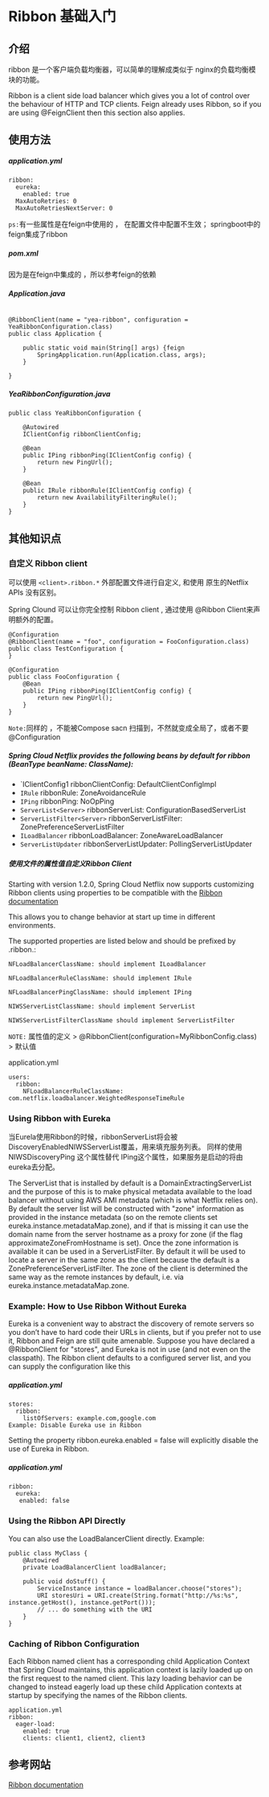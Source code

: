 # Ribbon 基础入门


## 介绍
ribbon 是一个客户端负载均衡器，可以简单的理解成类似于 nginx的负载均衡模块的功能。

Ribbon is a client side load balancer which gives you a lot of control over the behaviour of HTTP and TCP clients. Feign already uses Ribbon, so if you are using @FeignClient then this section also applies.

## 使用方法

##### application.yml

```
ribbon: 
  eureka:
    enabled: true
  MaxAutoRetries: 0
  MaxAutoRetriesNextServer: 0
```

`ps:`有一些属性是在feign中使用的 ， 在配置文件中配置不生效； springboot中的feign集成了ribbon

##### pom.xml 

因为是在feign中集成的 ，所以参考feign的依赖

##### Application.java 

```

@RibbonClient(name = "yea-ribbon", configuration = YeaRibbonConfiguration.class)
public class Application {

	public static void main(String[] args) {feign
		SpringApplication.run(Application.class, args);
	}

}

```

##### YeaRibbonConfiguration.java 

```
public class YeaRibbonConfiguration {
	
	@Autowired
	IClientConfig ribbonClientConfig;

	@Bean
	public IPing ribbonPing(IClientConfig config) {
		return new PingUrl();
	}

	@Bean
	public IRule ribbonRule(IClientConfig config) {
		return new AvailabilityFilteringRule();
	}
}

```

## 其他知识点

### 自定义 Ribbon client

可以使用 `<client>.ribbon.*` 外部配置文件进行自定义, 和使用 原生的Netflix APIs 没有区别。

Spring Clound 可以让你完全控制 Ribbon client , 通过使用 @Ribbon Client来声明额外的配置。

```
@Configuration
@RibbonClient(name = "foo", configuration = FooConfiguration.class)
public class TestConfiguration {
}
```

```
@Configuration
public class FooConfiguration {
    @Bean
    public IPing ribbonPing(IClientConfig config) {
        return new PingUrl();
    }
}
```

`Note:`同样的 ，不能被Compose sacn 扫描到，不然就变成全局了，或者不要 @Configuration

##### Spring Cloud Netflix provides the following beans by default for ribbon (BeanType beanName: ClassName):

- `IClientConfig1 ribbonClientConfig: DefaultClientConfigImpl
- `IRule` ribbonRule: ZoneAvoidanceRule
- `IPing` ribbonPing: NoOpPing
- `ServerList<Server>` ribbonServerList: ConfigurationBasedServerList
- `ServerListFilter<Server>` ribbonServerListFilter: ZonePreferenceServerListFilter
- `ILoadBalancer` ribbonLoadBalancer: ZoneAwareLoadBalancer
- `ServerListUpdater` ribbonServerListUpdater: PollingServerListUpdater

##### 使用文件的属性值自定义Ribbon Client 

Starting with version 1.2.0, Spring Cloud Netflix now supports customizing Ribbon clients using properties to be compatible with the [Ribbon documentation](https://github.com/Netflix/ribbon/wiki/Working-with-load-balancers#components-of-load-balancer)

This allows you to change behavior at start up time in different environments.

The supported properties are listed below and should be prefixed by <clientName>.ribbon.:

```
NFLoadBalancerClassName: should implement ILoadBalancer

NFLoadBalancerRuleClassName: should implement IRule

NFLoadBalancerPingClassName: should implement IPing

NIWSServerListClassName: should implement ServerList

NIWSServerListFilterClassName should implement ServerListFilter
```

`NOTE:`
属性值的定义  > @RibbonClient(configuration=MyRibbonConfig.class) >  默认值

application.yml 

```
users:
  ribbon:
    NFLoadBalancerRuleClassName: com.netflix.loadbalancer.WeightedResponseTimeRule
```

### Using Ribbon with Eureka

当Eurela使用Ribbon的时候，ribbonServerList将会被 DiscoveryEnabledNIWSServerList覆盖，用来填充服务列表。
同样的使用NIWSDiscoveryPing 这个属性替代 IPing这个属性，如果服务是启动的将由 eureka去分配。

The ServerList that is installed by default is a DomainExtractingServerList and the purpose of this is to make physical metadata available to the load balancer without using AWS AMI metadata (which is what Netflix relies on). By default the server list will be constructed with "zone" information as provided in the instance metadata (so on the remote clients set eureka.instance.metadataMap.zone), and if that is missing it can use the domain name from the server hostname as a proxy for zone (if the flag approximateZoneFromHostname is set). Once the zone information is available it can be used in a ServerListFilter. By default it will be used to locate a server in the same zone as the client because the default is a ZonePreferenceServerListFilter. The zone of the client is determined the same way as the remote instances by default, i.e. via eureka.instance.metadataMap.zone.

### Example: How to Use Ribbon Without Eureka
Eureka is a convenient way to abstract the discovery of remote servers so you don’t have to hard code their URLs in clients, but if you prefer not to use it, Ribbon and Feign are still quite amenable. Suppose you have declared a @RibbonClient for "stores", and Eureka is not in use (and not even on the classpath). The Ribbon client defaults to a configured server list, and you can supply the configuration like this

##### application.yml

```
stores:
  ribbon:
    listOfServers: example.com,google.com
Example: Disable Eureka use in Ribbon
```

Setting the property ribbon.eureka.enabled = false will explicitly disable the use of Eureka in Ribbon.

##### application.yml

```
ribbon:
  eureka:
   enabled: false
```

### Using the Ribbon API Directly
You can also use the LoadBalancerClient directly. Example:

```
public class MyClass {
    @Autowired
    private LoadBalancerClient loadBalancer;

    public void doStuff() {
        ServiceInstance instance = loadBalancer.choose("stores");
        URI storesUri = URI.create(String.format("http://%s:%s", instance.getHost(), instance.getPort()));
        // ... do something with the URI
    }
}
```

### Caching of Ribbon Configuration
Each Ribbon named client has a corresponding child Application Context that Spring Cloud maintains, this application context is lazily loaded up on the first request to the named client. This lazy loading behavior can be changed to instead eagerly load up these child Application contexts at startup by specifying the names of the Ribbon clients.

```
application.yml
ribbon:
  eager-load:
    enabled: true
    clients: client1, client2, client3
```


## 参考网站
[Ribbon documentation](https://github.com/Netflix/ribbon/wiki/Working-with-load-balancers#components-of-load-balancer)













